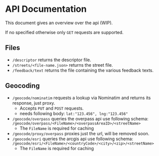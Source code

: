 # API Documentation

This document gives an overview over the api (WIP).

If no specified otherwise only `GET` requests are supported.

## Files

- `/descriptor` returns the descriptor file.
- `/streets/<file-name.json>` returns the street file.
- `/feedback/text` returns the file containing the various feedback texts.

## Geocoding

- `/geocode/nominatim` requests a lookup via Nominatim and returns its response, just proxy.
  - Accepts `PUT` and `POST` requests.
  - needs following body: `lat:"123.456", lng:"123.456"`
- `/geocode/overpass` queries the overpass api use following schema: `/geocode/overpass/<FileName>/<overpassAreaID>/<streetName>`
  - The `FileName` is required for caching
- `/geocode/proxy/overpass` proxies just the url, will be removed soon.
- `/geocode/esri` queries the arcgis api use following schema: `/geocode/esri/<FileName>/<countryCode>/<city>/<zip>/<streetName>`
  - The `FileName` is required for caching
